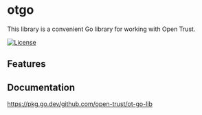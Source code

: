 # otgo

This library is a convenient Go library for working with Open Trust.

[![License](https://img.shields.io/badge/license-Apache%202-blue)](https://raw.githubusercontent.com/open-trust/ot-go-lib/master/LICENSE)

## Features

## Documentation

https://pkg.go.dev/github.com/open-trust/ot-go-lib
